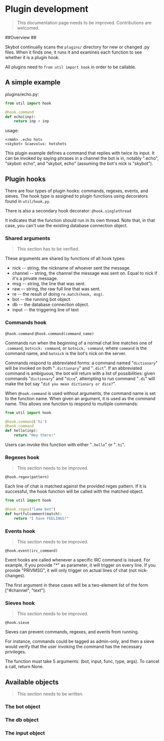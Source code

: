 # Plugin development #


> This documentation page needs to be improved. Contributions are welcomed.

##Overview ##

Skybot continually scans the `plugins/` directory for new or changed .py
files. When it finds one, it runs it and examines each function to see whether
it is a plugin hook.

All plugins need to `from util import hook` in order to be callable.


## A simple example ##

plugins/echo.py:

```python
from util import hook

@hook.command
def echo(inp):
    return inp + inp
```

usage:

    <rmmh> .echo hots
    <skybot> Scaevolus: hotshots


This plugin example defines a command that replies with twice its input. It
can be invoked by saying phrases in a channel the bot is in, notably ".echo",
"skybot: echo", and "skybot, echo" (assuming the bot's nick is "skybot").


## Plugin hooks ##

There are four types of plugin hooks: commands, regexes, events, and sieves.
The hook type is assigned to plugin functions using decorators found
in `util/hook.py`.


There is also a secondary hook decorator: `@hook.singlethread`

It indicates that the function should run in its own thread. Note that, in
that case, you can't use the existing database connection object.

### Shared arguments ###

> This section has to be verified.

These arguments are shared by functions of all hook types:

* nick -- string, the nickname of whoever sent the message.
* channel -- string, the channel the message was sent on. Equal to nick if
  it's a private message.
* msg -- string, the line that was sent.
* raw -- string, the raw full line that was sent.
* re -- the result of doing `re.match(hook, msg)`.
* bot -- the running bot object.
* db -- the database connection object.
* input -- the triggering line of text

### Commands hook ###

`@hook.command`
`@hook.command(command_name)`

Commands run when the beginning of a normal chat line matches one of
`.command`, `botnick: command`, or `botnick, command`, where `command` is the
command name, and `botnick` is the bot's nick on the server.

Commands respond to abbreviated forms: a command named "`dictionary`" will be
invoked on both "`.dictionary`" and "`.dict`". If an abbreviated command is
ambiguous, the bot will return with a list of possibilities: given commands
"`dictionary`" and "`dice`", attempting to run command "`.di`" will make the
bot say "`did you mean dictionary or dice?`".

When `@hook.command` is used without arguments, the command name is set to the
function name. When given an argument, it is used as the command name. This
allows one function to respond to multiple commands:

```python
from util import hook

@hook.command('hi')
@hook.command
def hello(inp):
    return "Hey there!"
```

Users can invoke this function with either "`.hello`" or "`.hi`".

### Regexes hook ###

> This section needs to be improved.

`@hook.regex(pattern)`

Each line of chat is matched against the provided regex pattern. If it is
successful, the hook function will be called with the matched object.

```python
from util import hook

@hook.regex("lame bot")
def hurtfulcomment(match):
    return "I have FEELINGS!"
```

### Events hook ###

> This section needs to be improved.

`@hook.event(irc_command)`

Event hooks are called whenever a specific IRC command is issued. For example,
if you provide "*" as parameter, it will trigger on every line. If you provide
"PRIVMSG", it will only trigger on actual lines of chat (not nick-changes).

The first argument in these cases will be a two-element list of the form
["#channel", "text"].

### Sieves hook ###

> This section needs to be improved.

`@hook.sieve`

Sieves can prevent commands, regexes, and events from running.

For instance, commands could be tagged as admin-only, and then a sieve would
verify that the user invoking the command has the necessary privileges.

The function must take 5 arguments: (bot, input, func, type, args).
To cancel a call, return None.

## Available objects ##

> This section needs to be written.

### The bot object ###

### The db object ###

### The input object ###

